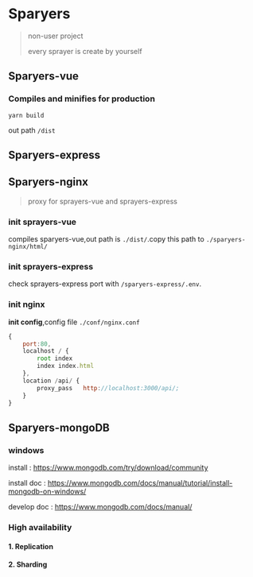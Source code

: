 # Sparyers

>non-user project 
>
>every sprayer is create by yourself

## Sparyers-vue

### Compiles and minifies for production
```
yarn build
```
out path `/dist` 

## Sparyers-express



## Sparyers-nginx

>proxy for sprayers-vue and sprayers-express

### init sprayers-vue 
compiles sparyers-vue,out path is `./dist/`.copy this path to `./sparyers-nginx/html/`

### init sprayers-express
check sprayers-express port with `/sparyers-express/.env`. 

### init nginx
**init config**,config file `./conf/nginx.conf`
```js
{
    port:80,
    localhost / {
        root index
        index index.html
    },
    location /api/ {
        proxy_pass   http://localhost:3000/api/;
    }
}
```

## Sparyers-mongoDB

### windows 
install : https://www.mongodb.com/try/download/community

install doc : https://www.mongodb.com/docs/manual/tutorial/install-mongodb-on-windows/

develop doc : https://www.mongodb.com/docs/manual/

### High availability 
#### 1. Replication
#### 2. Sharding